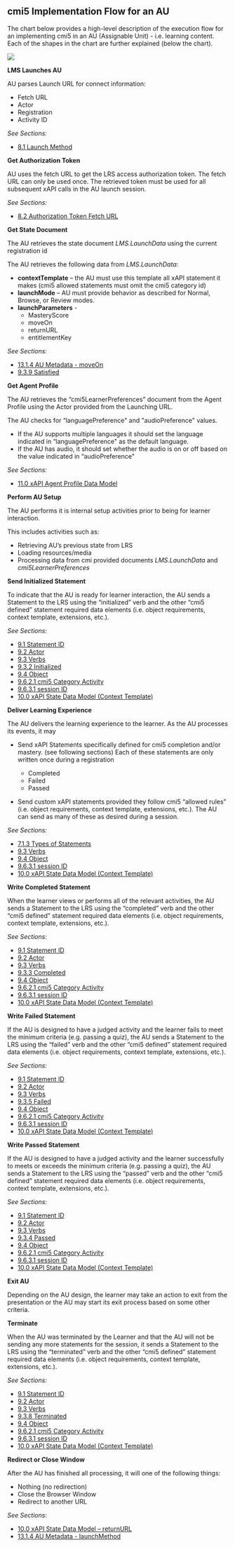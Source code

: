 ## cmi5 Implementation Flow for an AU

The chart below provides a high-level description of the execution flow for an implementing cmi5 in an AU (Assignable Unit) - i.e. learning content.  Each of the shapes in the chart are further explained (below the chart).

![](./au-flow-chart.png?raw=true)


**LMS Launches AU**

AU parses Launch URL for connect information:

  - Fetch URL
  - Actor
  - Registration
  - Activity ID

*See Sections:*

  - [8.1 Launch Method](https://github.com/AICC/CMI-5_Spec_Current/blob/quartz/cmi5_spec.md#launch_method)

**<span class="underline">Get Authorization Token</span>**

AU uses the fetch URL to get the LRS access authorization token. The fetch URL can only be used once. The retrieved token must be used for all subsequent xAPI calls in the AU launch session.

*See Sections:*

  - [8.2 Authorization Token Fetch URL](https://github.com/AICC/CMI-5_Spec_Current/blob/quartz/cmi5_spec.md#fetch_url)

**<span class="underline">Get State Document</span>**

The AU retrieves the state document *LMS.LaunchData* using the current registration id

The AU retrieves the following data from *LMS.LaunchData:*

  - **contextTemplate** – the AU must use this template all xAPI statement it makes (cmi5 allowed statements must omit the cmi5 category id)
  - **launchMode** – AU must provide behavior as described for Normal, Browse, or Review modes.
  - **launchParameters** -
      - MasteryScore
      - moveOn
      - returnURL
     - entitlementKey

*See Sections:*

  - [13.1.4 AU Metadata - moveOn](https://github.com/AICC/CMI-5_Spec_Current/blob/quartz/cmi5_spec.md#au_meta_data)
  - [9.3.9 Satisfied](https://github.com/AICC/CMI-5_Spec_Current/blob/quartz/cmi5_spec.md#verbs_satisfied)

**<span class="underline">Get Agent Profile</span>**

The AU retrieves the “cmi5LearnerPreferences” document from the Agent Profile using the Actor provided from the Launching URL.

The AU checks for “languagePreference" and "audioPreference" values.
  - If the AU supports multiple languages it should set the language indicated in “languagePreference" as the default language.
  - If the AU has audio, it should set whether the audio is on or off based on the value indicated in “audioPreference"

*See Sections:*
  - [11.0 xAPI Agent Profile Data Model](https://github.com/AICC/CMI-5_Spec_Current/blob/quartz/cmi5_spec.md#xapi_agent_profile)

**<span class="underline">Perform AU Setup</span>**

The AU performs it is internal setup activities prior to being for learner interaction.

This includes activities such as:

  - Retrieving AU’s previous state from LRS
  - Loading resources/media
  - Processing data from cmi provided documents *LMS.LaunchData* and *cmi5LearnerPreferences*

**<span class="underline">Send Initialized Statement</span>**

To indicate that the AU is ready for learner interaction, the AU sends a Statement to the LRS using the “initialized” verb and the other “cmi5 defined” statement required data elements (i.e. object requirements, context template, extensions, etc.).

*See Sections:*

  - [9.1 Statement ID](https://github.com/AICC/CMI-5_Spec_Current/blob/quartz/cmi5_spec.md#statement_id)
  - [9.2 Actor](https://github.com/AICC/CMI-5_Spec_Current/blob/quartz/cmi5_spec.md#actor)
  - [9.3 Verbs](https://github.com/AICC/CMI-5_Spec_Current/blob/quartz/cmi5_spec.md#verbs)
  - [9.3.2 Initialized](https://github.com/AICC/CMI-5_Spec_Current/blob/quartz/cmi5_spec.md#verbs_initialized)
  - [9.4 Object](https://github.com/AICC/CMI-5_Spec_Current/blob/quartz/cmi5_spec.md#object)
  - [9.6.2.1 cmi5 Category Activity](https://github.com/AICC/CMI-5_Spec_Current/blob/quartz/cmi5_spec.md#context_activities_category_cmi5)
  - [9.6.3.1 session ID](https://github.com/AICC/CMI-5_Spec_Current/blob/quartz/cmi5_spec.md#context_extensions_session_id)
  - [10.0 xAPI State Data Model (Context Template)](https://github.com/AICC/CMI-5_Spec_Current/blob/quartz/cmi5_spec.md#xapi_state)

**<span class="underline">Deliver Learning Experience</span>**

The AU delivers the learning experience to the learner. As the AU processes its events, it may

  - Send xAPI Statements specifically defined for cmi5 completion and/or mastery. (see following sections) Each of these statements are only written once during a registration  
      - Completed
      - Failed 
      - Passed

  - Send custom xAPI statements provided they follow cmi5 “allowed rules” (i.e. object requirements, context template, extensions, etc.). The AU can send as many of these as desired during a session.

*See Sections:*
  - [7.1.3 Types of Statements](https://github.com/AICC/CMI-5_Spec_Current/blob/quartz/cmi5_spec.md#type_statement_au)
  - [9.3 Verbs](https://github.com/AICC/CMI-5_Spec_Current/blob/quartz/cmi5_spec.md#verbs)
  - [9.4 Object](https://github.com/AICC/CMI-5_Spec_Current/blob/quartz/cmi5_spec.md#object)
  - [9.6.3.1 session ID](https://github.com/AICC/CMI-5_Spec_Current/blob/quartz/cmi5_spec.md#context_extensions_session_id)
  - [10.0 xAPI State Data Model (Context Template)](https://github.com/AICC/CMI-5_Spec_Current/blob/quartz/cmi5_spec.md#xapi_state)

**<span class="underline">Write Completed Statement</span>**

When the learner views or performs all of the relevant activities, the AU sends a Statement to the LRS using the “completed” verb and the other “cmi5 defined” statement required data elements (i.e. object requirements, context template, extensions, etc.).

*See Sections:*
  - [9.1 Statement ID](https://github.com/AICC/CMI-5_Spec_Current/blob/quartz/cmi5_spec.md#statement_id)
  - [9.2 Actor](https://github.com/AICC/CMI-5_Spec_Current/blob/quartz/cmi5_spec.md#actor)
  - [9.3 Verbs](https://github.com/AICC/CMI-5_Spec_Current/blob/quartz/cmi5_spec.md#verbs)
  - [9.3.3 Completed](https://github.com/AICC/CMI-5_Spec_Current/blob/quartz/cmi5_spec.md#verbs_completed)
  - [9.4 Object](https://github.com/AICC/CMI-5_Spec_Current/blob/quartz/cmi5_spec.md#object)
  - [9.6.2.1 cmi5 Category Activity](https://github.com/AICC/CMI-5_Spec_Current/blob/quartz/cmi5_spec.md#context_activities_category_cmi5)
  - [9.6.3.1 session ID](https://github.com/AICC/CMI-5_Spec_Current/blob/quartz/cmi5_spec.md#context_extensions_session_id)
  - [10.0 xAPI State Data Model (Context Template)](https://github.com/AICC/CMI-5_Spec_Current/blob/quartz/cmi5_spec.md#xapi_state)


**<span class="underline">Write Failed Statement</span>**

If the AU is designed to have a judged activity and the learner fails to meet the minimum criteria (e.g. passing a quiz), the AU sends a Statement to the LRS using the “failed” verb and the other “cmi5 defined” statement required data elements (i.e. object requirements, context template, extensions, etc.).

*See Sections:*
  - [9.1 Statement ID](https://github.com/AICC/CMI-5_Spec_Current/blob/quartz/cmi5_spec.md#statement_id)
  - [9.2 Actor](https://github.com/AICC/CMI-5_Spec_Current/blob/quartz/cmi5_spec.md#actor)
  - [9.3 Verbs](https://github.com/AICC/CMI-5_Spec_Current/blob/quartz/cmi5_spec.md#verbs)
  - [9.3.5 Failed](https://github.com/AICC/CMI-5_Spec_Current/blob/quartz/cmi5_spec.md#verbs_failed)
  - [9.4 Object](https://github.com/AICC/CMI-5_Spec_Current/blob/quartz/cmi5_spec.md#object)
  - [9.6.2.1 cmi5 Category Activity](https://github.com/AICC/CMI-5_Spec_Current/blob/quartz/cmi5_spec.md#context_activities_category_cmi5)
  - [9.6.3.1 session ID](https://github.com/AICC/CMI-5_Spec_Current/blob/quartz/cmi5_spec.md#context_extensions_session_id)
  - [10.0 xAPI State Data Model (Context Template)]()

**<span class="underline">Write Passed Statement</span>**

If the AU is designed to have a judged activity and the learner successfully to meets or exceeds the minimum criteria (e.g. passing a quiz), the AU sends a Statement to the LRS using the “passed” verb and the other “cmi5 defined” statement required data elements (i.e. object requirements, context template, extensions, etc.).

*See Sections:*
  - [9.1 Statement ID](https://github.com/AICC/CMI-5_Spec_Current/blob/quartz/cmi5_spec.md#statement_id)
  - [9.2 Actor](https://github.com/AICC/CMI-5_Spec_Current/blob/quartz/cmi5_spec.md#actor)
  - [9.3 Verbs](https://github.com/AICC/CMI-5_Spec_Current/blob/quartz/cmi5_spec.md#verbs)
  - [9.3.4 Passed](https://github.com/AICC/CMI-5_Spec_Current/blob/quartz/cmi5_spec.md#verbs_passed)
  - [9.4 Object](https://github.com/AICC/CMI-5_Spec_Current/blob/quartz/cmi5_spec.md#object)
  - [9.6.2.1 cmi5 Category Activity](https://github.com/AICC/CMI-5_Spec_Current/blob/quartz/cmi5_spec.md#context_activities_category_cmi5)
  - [9.6.3.1 session ID](https://github.com/AICC/CMI-5_Spec_Current/blob/quartz/cmi5_spec.md#context_extensions_session_id)
  - [10.0 xAPI State Data Model (Context Template)](https://github.com/AICC/CMI-5_Spec_Current/blob/quartz/cmi5_spec.md#xapi_state)


**<span class="underline">Exit AU</span>**

Depending on the AU design, the learner may take an action to exit from the presentation or the AU may start its exit process based on some other criteria.

**<span class="underline">Terminate</span>**

When the AU was terminated by the Learner and that the AU will not be sending any more statements for the session, it sends a Statement to the LRS using the “terminated” verb and the other “cmi5 defined” statement required data elements (i.e. object requirements, context template, extensions, etc.).

*See Sections:*
  - [9.1 Statement ID](https://github.com/AICC/CMI-5_Spec_Current/blob/quartz/cmi5_spec.md#statement_id)
  - [9.2 Actor](https://github.com/AICC/CMI-5_Spec_Current/blob/quartz/cmi5_spec.md#actor)
  - [9.3 Verbs](https://github.com/AICC/CMI-5_Spec_Current/blob/quartz/cmi5_spec.md#verbs)
  - [9.3.8 Terminated](https://github.com/AICC/CMI-5_Spec_Current/blob/quartz/cmi5_spec.md#verbs_terminated)
  - [9.4 Object](https://github.com/AICC/CMI-5_Spec_Current/blob/quartz/cmi5_spec.md#object)
  - [9.6.2.1 cmi5 Category Activity](https://github.com/AICC/CMI-5_Spec_Current/blob/quartz/cmi5_spec.md#context_activities_category_cmi5)
  - [9.6.3.1 session ID](https://github.com/AICC/CMI-5_Spec_Current/blob/quartz/cmi5_spec.md#context_extensions_session_id)
  - [10.0 xAPI State Data Model (Context Template)](https://github.com/AICC/CMI-5_Spec_Current/blob/quartz/cmi5_spec.md#xapi_state)


**<span class="underline">Redirect or Close Window</span>**

After the AU has finished all processing, it will one of the following things:
  - Nothing (no redirection)
  - Close the Browser Window
  - Redirect to another URL

*See Sections:*
  - [10.0 xAPI State Data Model – returnURL](https://github.com/AICC/CMI-5_Spec_Current/blob/quartz/cmi5_spec.md#xapi_state)
  - [13.1.4 AU Metadata - launchMethod](https://github.com/AICC/CMI-5_Spec_Current/blob/quartz/cmi5_spec.md#au_meta_data)
